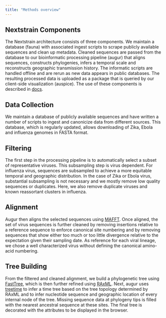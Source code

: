 ```yaml
---
title: "Methods overview"
---
```


## Nextstrain Components

The Nextstrain architecture consists of three components. We maintain a database (fauna) with associated ingest scripts to scrape publicly available sequences and clean up metadata. Cleaned sequences are passed from the database to our bioinformatic processing pipeline (augur) that aligns sequences, constructs phylogenies, infers a temporal scale and reconstructs geographic transmission history. The informatic scripts are handled offline and are rerun as new data appears in public databases. The resulting processed data is uploaded as a package that is queried by our client-side visualization (auspice). The use of these components is described in [docs](/docs).


## Data Collection

We maintain a database of publicly available sequences and have written a number of scripts to ingest and canonicize data from different sources. This database, which is regularly updated, allows downloading of Zika, Ebola and influenza genomes in FASTA format.

## Filtering

The first step in the processing pipeline is to automatically select a subset of representative viruses. This subsampling step is virus dependent. For influenza virus, sequences are subsampled to achieve a more equitable temporal and geographic distribution. In the case of Zika or Ebola virus, substantial subsampling is not necessary and we mostly remove low quality sequences or duplicates. Here, we also remove duplicate viruses and known reassortant clusters in influenza.

## Alignment

Augur then aligns the selected sequences using [MAFFT](http://mafft.cbrc.jp/alignment/software/). Once aligned, the set of virus sequences is further cleaned by removing insertions relative to a reference sequence to enforce canonical site numbering and by removing sequences that show either too much or too little divergence relative to the expectation given their sampling date. As reference for each viral lineage, we chose a well characterized virus without defining the canonical amino-acid numbering.

## Tree Building

From the filtered and cleaned alignment, we build a phylogenetic tree using [FastTree](http://www.microbesonline.org/fasttree/), which is then further refined using [RAxML](http://sco.h-its.org/exelixis/web/software/raxml/index.html). Next, augur uses [treetime](https://github.com/neherlab/treetime) to infer a time tree based on the tree topology determined by RAxML and to infer nucleotide sequence and geographic location of every internal node of the tree. Missing sequence data at phylogeny tips is filled with the nearest ancestral sequence at these sites. The final tree is decorated with the attributes to be displayed in the browser.
